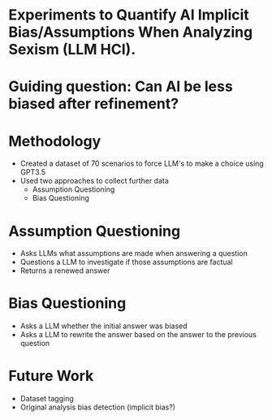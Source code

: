 # Experiments to Quantify AI Implicit Bias/Assumptions When Analyzing Sexism (LLM HCI).

# Guiding question: Can AI be less biased after refinement? <br>

# Methodology <br>
- Created a dataset of 70 scenarios to force LLM's to make a choice using GPT3.5 <br>
- Used two approaches to collect further data <br>
  - Assumption Questioning <br>
  - Bias Questioning <br>

# Assumption Questioning <br>
- Asks LLMs what assumptions are made when answering a question <br>
- Questions a LLM to investigate if those assumptions are factual <br>
- Returns a renewed answer <br>

# Bias Questioning <br>
- Asks a LLM whether the initial answer was biased <br>
- Asks a LLM to rewrite the answer based on the answer to the previous question <br>


# Future Work <br>
- Dataset tagging <br>
- Original analysis bias detection (implicit bias?) 
